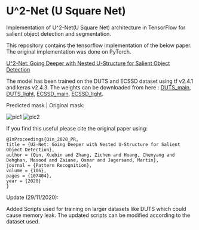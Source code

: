 # U^2-Net (U Square Net)
Implementation of U^2-Net(U Square Net) architecture in TensorFlow for salient object detection and segmentation.

This repository contains the tensorflow implementation of the below paper. The original implementation was done on PyTorch. 

[U^2-Net: Going Deeper with Nested U-Structure for Salient Object Detection](https://arxiv.org/pdf/2005.09007.pdf)

The model has been trained on the DUTS and ECSSD dataset using tf v2.4.1 and keras v2.4.3. The weights can be downloaded from here : [DUTS_main](https://drive.google.com/file/d/1Xx42fiMbWzUVxt27OC4zLvnqKjPFgaGF/view?usp=sharing), [DUTS_light](https://drive.google.com/file/d/1wygI2pcW-Wczc2RGJQwvROjGOuD5_mAT/view?usp=sharing), [ECSSD_main](https://drive.google.com/file/d/1-K9lMWTWN8oXD3z2EEOhdIQ57iapIWv3/view?usp=sharing), [ECSSD_light](https://drive.google.com/file/d/1aPlkXTOsuZrx_HT9cXBC0I_hewa74Ns8/view?usp=sharing).

Predicted mask                    | Original mask:

![pic1](https://raw.githubusercontent.com/Akhilesh64/U-2-Net/main/predicted_masks/img1.png)       ![pic2](https://raw.githubusercontent.com/Akhilesh64/U-2-Net/main/predicted_masks/ground_truth.png)

If you find this useful please cite the original paper using:

```
@InProceedings{Qin_2020_PR,
title = {U2-Net: Going Deeper with Nested U-Structure for Salient Object Detection},
author = {Qin, Xuebin and Zhang, Zichen and Huang, Chenyang and Dehghan, Masood and Zaiane, Osmar and Jagersand, Martin},
journal = {Pattern Recognition},
volume = {106},
pages = {107404},
year = {2020}
}
```


Update (29/11/2020):

Added Scripts used for training on larger datasets like DUTS which could cause memory leak. The updated scripts can be modified according to the dataset used.
